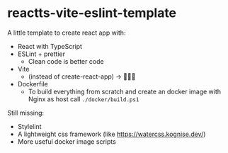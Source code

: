 # reactts-vite-eslint-template

A little template to create react app with:
- React with TypeScript
- ESLint + prettier
  - Clean code is better code
- Vite 
  - (instead of create-react-app) -> 🚀🚀🚀
- Dockerfile 
  - To build everything from scratch and create an docker image with Nginx as host call ```./docker/build.ps1```

Still missing:
- Stylelint
- A lightweight css framework (like https://watercss.kognise.dev/)
- More useful docker image scripts

